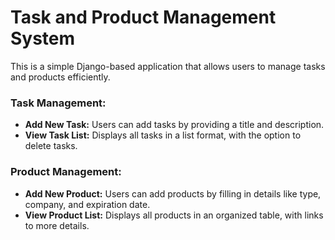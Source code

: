 # Task and Product Management System
This is a simple Django-based application that allows users to manage tasks and products efficiently.

### Task Management:
- **Add New Task:** Users can add tasks by providing a title and description.
- **View Task List:** Displays all tasks in a list format, with the option to delete tasks.

### Product Management:
- **Add New Product:** Users can add products by filling in details like type, company, and expiration date.
- **View Product List:** Displays all products in an organized table, with links to more details.
